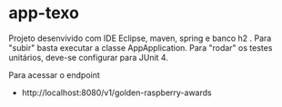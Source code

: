 # app-texo
Projeto desenvivido com IDE Eclipse, maven, spring e banco h2 .
Para "subir" basta executar a classe AppApplication.
Para "rodar" os testes unitários, deve-se configurar para JUnit 4.

Para acessar o endpoint
* http://localhost:8080/v1/golden-raspberry-awards
